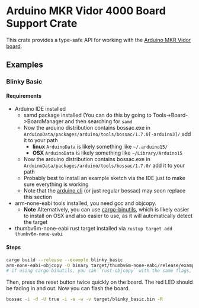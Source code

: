 # Arduino MKR Vidor 4000 Board Support Crate

This crate provides a type-safe API for working with the [Arduino MKR Vidor board](https://store.arduino.cc/usa/mkr-vidor-4000).

## Examples
### Blinky Basic
#### Requirements
 - Arduino IDE installed
    - samd package installed (You can do this by going to Tools->Board->BoardManager and then searching for `samd`
    - Now the arduino distribution contains bossac.exe in `ArduinoData/packages/arduino/tools/bossac/1.7.0[-arduino3]/` add it to your path
       - **linux** `ArduinoData` is likely something like `~/.arduino15/`
       - **OSX** `ArduinoData` is likely something like `~/Library/Arduino15`
    - Now the arduino distribution contains bossac.exe in `ArduinoData/packages/arduino/tools/bossac/1.7.0/` add it to your path
    - Probably best to install an example sketch via the IDE just to make sure everything is working
    - Note that the [arduino cli](https://github.com/arduino/arduino-cli) (or just regular bossac) may soon replace this section
 - arm-none-eabi tools installed, you need gcc and objcopy.
   -  **Note** Alternatively, you can use [cargo-binutils](https://github.com/rust-embedded/cargo-binutils), which is likely easier to install on OSX and also easier to use, as it will automatically detect the target
 - thumbv6m-none-eabi rust target installed via `rustup target add thumbv6m-none-eabi`

#### Steps

```bash
cargo build --release --example blinky_basic
arm-none-eabi-objcopy -O binary target/thumbv6m-none-eabi/release/examples/blinky_basic target/blinky_basic.bin
# if using cargo-binutils, you can `rust-objcopy` with the same flags, or combine the previous 2 steps with `cargo objcopy`
```

Then, press the reset button twice quickly on the board. The red LED should be fading in and out. Now you can flash the board.

```bash
bossac -i -d -U true -i -e -w -v target/blinky_basic.bin -R
```
